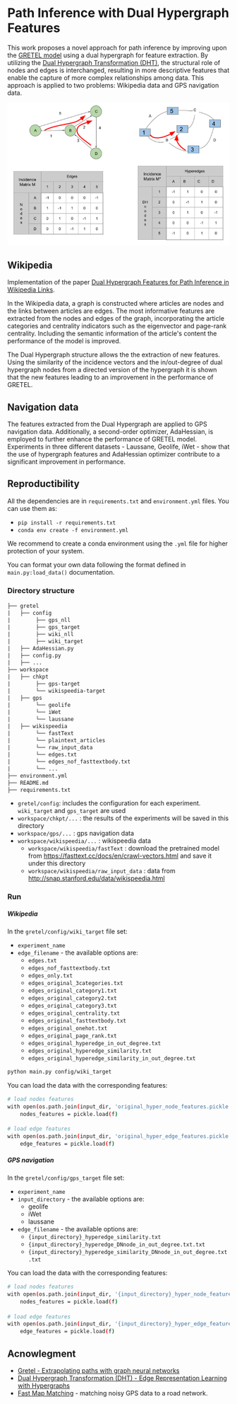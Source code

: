 

# Path Inference with Dual Hypergraph Features

This work proposes a novel approach for path inference by improving upon the 
[GRETEL model](https://github.com/jbcdnr/gretel-path-extrapolation) 
using a dual hypergraph for feature extraction. By utilizing the 
[Dual Hypergraph Transformation (DHT)](https://github.com/harryjo97/EHGNN), 
the structural role of nodes and edges is interchanged, resulting in more descriptive features 
that enable the capture of more complex relationships among data. 
This approach is applied to two problems: Wikipedia data and GPS navigation data.

![alt text](DHT.png)

## Wikipedia

Implementation of the paper [Dual Hypergraph Features for Path Inference in Wikipedia Links]().

In the Wikipedia data, a graph is constructed where articles are nodes 
and the links between articles are edges. 
The most informative features are extracted from the nodes and edges of the graph,
incorporating the article categories and centrality indicators such as the eigenvector and page-rank centrality. 
Including the semantic information of the article's content the performance of the model is improved.


The Dual Hypergraph structure allows the the extraction of new features. 
Using the similarity of the incidence vectors and the in/out-degree of dual hypergraph nodes 
from a directed version of the hypergraph it is shown that the new features leading to 
an improvement in the performance of GRETEL.


## Navigation data

The features extracted from the Dual Hypergraph are applied to GPS navigation data. 
Additionally, a second-order optimizer, AdaHessian, is employed to further enhance the performance of GRETEL model. 
Experiments in three different datasets - Laussane, Geolife, iWet - show that the use of hypergraph features 
and AdaHessian optimizer contribute to a significant improvement in performance. 


## Reproductibility

All the dependencies are in `requirements.txt` and `environment.yml` files.
You can use them as:
- `pip install -r requirements.txt`
- `conda env create -f environment.yml`

We recommend to create a conda environment using the `.yml` file for higher protection of your system.

You can format your own data following the format defined in `main.py:load_data()` documentation.

### Directory structure

```
├── gretel
|   ├── config
|        ├── gps_nll
|        ├── gps_target
|        ├── wiki_nll
|        ├── wiki_target
|   ├── AdaHessian.py
|   ├── config.py
|   ├── ...
├── workspace
|   ├── chkpt
|        ├── gps-target
|        └── wikispeedia-target
|   ├── gps
|        └── geolife
|        └── iWet
|        └── laussane
|   ├── wikispeedia
|        └── fastText
|        └── plaintext_articles
|        └── raw_input_data
|        └── edges.txt
|        └── edges_nof_fasttextbody.txt
|        └── ...
├── environment.yml
├── README.md
├── requirements.txt
```

- `gretel/config`: includes the configuration for each experiment. `wiki_target` and `gps_target` are used 
- `workspace/chkpt/...` : the results of the experiments will be saved in this directory
- `workspace/gps/...`   : gps navigation data
- `workspace/wikispeedia/...` : wikispeedia data
    - `workspace/wikispeedia/fastText` : download the pretrained model from https://fasttext.cc/docs/en/crawl-vectors.html
    and save it under this directory
    - `workspace/wikispeedia/raw_input_data` : data from http://snap.stanford.edu/data/wikispeedia.html


### Run

##### Wikipedia
In the `gretel/config/wiki_target` file set:
- `experiment_name` 
- `edge_filename` - the available options are:
    - `edges.txt`
    - `edges_nof_fasttextbody.txt`
    - `edges_only.txt`
    - `edges_original_3categories.txt`
    - `edges_original_category1.txt`
    - `edges_original_category2.txt`
    - `edges_original_category3.txt`
    - `edges_original_centrality.txt`
    - `edges_original_fasttextbody.txt`
    - `edges_original_onehot.txt`
    - `edges_original_page_rank.txt`
    - `edges_original_hyperedge_in_out_degree.txt`
    - `edges_original_hyperedge_similarity.txt`
    - `edges_original_hyperedge_similarity_in_out_degree.txt`

```bash
python main.py config/wiki_target
```

You can load the data with the corresponding features:
```bash
# load nodes features
with open(os.path.join(input_dir, 'original_hyper_node_features.pickle'), 'rb') as f:
    nodes_features = pickle.load(f)

# load edge features
with open(os.path.join(input_dir, 'original_hyper_edge_features.pickle'), 'rb') as f:   
    edge_features = pickle.load(f)
```

##### GPS navigation
In the `gretel/config/gps_target` file set:
- `experiment_name` 
- `input_directory` - the available options are:
    - geolife
    - iWet
    - laussane
- `edge_filename` - the available options are:
    - `{input_directory}_hyperedge_similarity.txt`
    - `{input_directory}_hyperedge_DNnode_in_out_degree.txt.txt`
    - `{input_directory}_hyperedge_similarity_DNnode_in_out_degree.txt.txt`


You can load the data with the corresponding features:
```bash
# load nodes features
with open(os.path.join(input_dir, '{input_directory}_hyper_node_features.pickle'), 'rb') as f:
    nodes_features = pickle.load(f)

# load edge features
with open(os.path.join(input_dir, '{input_directory}_hyper_edge_features.pickle'), 'rb') as f:   
    edge_features = pickle.load(f)
```


## Acnowlegment

- [Gretel - Extrapolating paths with graph neural networks]((https://github.com/jbcdnr/gretel-path-extrapolation))
- [Dual Hypergraph Transformation (DHT) - Edge Representation Learning with Hypergraphs](https://github.com/harryjo97/EHGNN)
- [Fast Map Matching](https://github.com/cyang-kth/fmm) - matching noisy GPS data to a road network.